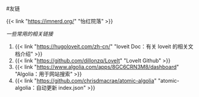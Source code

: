 # 

#友链

{{< link "https://imnerd.org/" "怡红院落" >}}



*一些常用的相关链接*

1. {{< link "https://hugoloveit.com/zh-cn/" "loveit Doc：有关 loveit 的相关文档介绍" >}}
1. {{< link "https://github.com/dillonzq/LoveIt" "LoveIt Github" >}}
1. {{< link "https://www.algolia.com/apps/8GC6CRN3M8/dashboard" "Algolia：用于网站搜索" >}}
1. {{< link "https://github.com/chrisdmacrae/atomic-algolia" "atomic-algolia：自动更新 index.json" >}}


